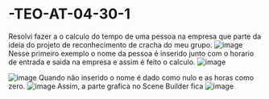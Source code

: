 # -TEO-AT-04-30-1
Resolvi fazer a o calculo do tempo de uma pessoa na empresa que parte da ideia do projeto de reconhecimento de cracha do meu grupo.
![image](https://github.com/Andreia0u0/-TEO-AT-04-30-1/assets/155964265/97e1d1bb-96bc-4771-8e89-8b70bca00311)
Nesse primeiro exemplo o nome da pessoa é inserido junto com o horario de entrada e saida na empresa e assim é feito o calculo.
![image](https://github.com/Andreia0u0/-TEO-AT-04-30-1/assets/155964265/7ef2a8f4-8a22-4cb1-a532-942c48c02e8f)

![image](https://github.com/Andreia0u0/-TEO-AT-04-30-1/assets/155964265/0d6182fb-1181-4043-a7a4-3f1c17f7f8b4)
Quando não inserido o nome é dado como nulo e as horas como zero.
![image](https://github.com/Andreia0u0/-TEO-AT-04-30-1/assets/155964265/0744fd8d-7e4e-4ff4-82f5-e06112d275ab)
Assim, a parte grafica no Scene Builder fica
![image](https://github.com/Andreia0u0/-TEO-AT-04-30-1/assets/155964265/b91bf041-6be2-4e1f-897d-e85b31998b27)
